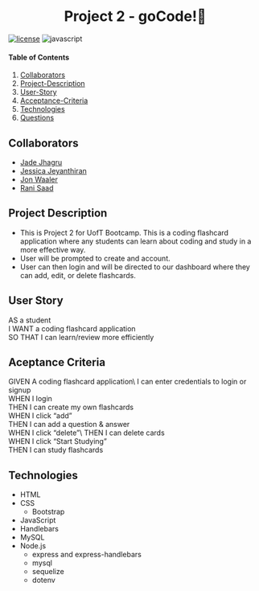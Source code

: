 <h1 align="center">Project 2 - goCode!👋</h1>
<p align="center">

[![license](https://img.shields.io/badge/license-MIT-blue)](https://shields.io) ![javascript](https://img.shields.io/badge/javascript-100%25-ff69b4)

#### Table of Contents
1. [Collaborators](#Collaborators)
2. [Project-Description](#Project-Description)
3. [User-Story](#User-Story)
4. [Acceptance-Criteria](#Acceptance-Criteria)
5. [Technologies](#Technologies)
6. [Questions](#questions)

## Collaborators
* [Jade Jhagru](http://github.com/jadejhagru)
* [Jessica Jeyanthiran](https://github.com/JessicaJeyanthiran)
* [Jon Waaler](https://github.com/JonWaaler)
* [Rani Saad](https://github.com/rsaad86)

## Project Description
* This is Project 2 for UofT Bootcamp. This is a coding flashcard application where any students can learn about coding and study in a more effective way. 
* User will be prompted to create and account.
* User can then login and will be directed to our dashboard where they can add, edit, or delete flashcards.

## User Story 
AS a student\
I WANT a coding flashcard application\
SO THAT I can learn/review more efficiently

## Aceptance Criteria 
GIVEN A coding flashcard application\ 
I can enter credentials to login or signup\
WHEN I login\
THEN I can create my own flashcards\
WHEN I click “add”\
THEN I can add a question & answer\
WHEN I click “delete”\ 
THEN I can delete cards\
WHEN I click “Start Studying”\
THEN I can study flashcards

## Technologies
* HTML
* CSS
  * Bootstrap
* JavaScript
* Handlebars
* MySQL
* Node.js
  * express and express-handlebars
  * mysql
  * sequelize
  * dotenv
